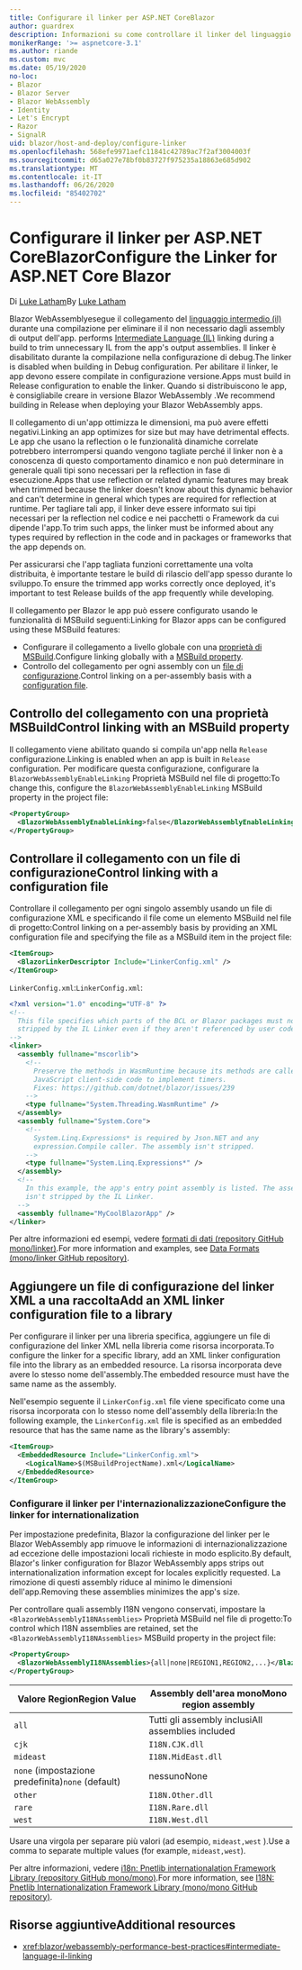 ```yaml
---
title: Configurare il linker per ASP.NET CoreBlazor
author: guardrex
description: Informazioni su come controllare il linker del linguaggio intermedio (IL) durante la compilazione di un' Blazor app.
monikerRange: '>= aspnetcore-3.1'
ms.author: riande
ms.custom: mvc
ms.date: 05/19/2020
no-loc:
- Blazor
- Blazor Server
- Blazor WebAssembly
- Identity
- Let's Encrypt
- Razor
- SignalR
uid: blazor/host-and-deploy/configure-linker
ms.openlocfilehash: 568efe9971aefc11841c42789ac7f2af3004003f
ms.sourcegitcommit: d65a027e78bf0b83727f975235a18863e685d902
ms.translationtype: MT
ms.contentlocale: it-IT
ms.lasthandoff: 06/26/2020
ms.locfileid: "85402702"
---
```

# <a name="configure-the-linker-for-aspnet-core-blazor"></a><span data-ttu-id="65a97-103">Configurare il linker per ASP.NET CoreBlazor</span><span class="sxs-lookup"><span data-stu-id="65a97-103">Configure the Linker for ASP.NET Core Blazor</span></span>

<span data-ttu-id="65a97-104">Di [Luke Latham](https://github.com/guardrex)</span><span class="sxs-lookup"><span data-stu-id="65a97-104">By [Luke Latham](https://github.com/guardrex)</span></span>

Blazor WebAssembly<span data-ttu-id="65a97-105">esegue il collegamento del [linguaggio intermedio (il)](/dotnet/standard/managed-code#intermediate-language--execution) durante una compilazione per eliminare il il non necessario dagli assembly di output dell'app.</span><span class="sxs-lookup"><span data-stu-id="65a97-105"> performs [Intermediate Language (IL)](/dotnet/standard/managed-code#intermediate-language--execution) linking during a build to trim unnecessary IL from the app's output assemblies.</span></span> <span data-ttu-id="65a97-106">Il linker è disabilitato durante la compilazione nella configurazione di debug.</span><span class="sxs-lookup"><span data-stu-id="65a97-106">The linker is disabled when building in Debug configuration.</span></span> <span data-ttu-id="65a97-107">Per abilitare il linker, le app devono essere compilate in configurazione versione.</span><span class="sxs-lookup"><span data-stu-id="65a97-107">Apps must build in Release configuration to enable the linker.</span></span> <span data-ttu-id="65a97-108">Quando si distribuiscono le app, è consigliabile creare in versione Blazor WebAssembly .</span><span class="sxs-lookup"><span data-stu-id="65a97-108">We recommend building in Release when deploying your Blazor WebAssembly apps.</span></span> 

<span data-ttu-id="65a97-109">Il collegamento di un'app ottimizza le dimensioni, ma può avere effetti negativi.</span><span class="sxs-lookup"><span data-stu-id="65a97-109">Linking an app optimizes for size but may have detrimental effects.</span></span> <span data-ttu-id="65a97-110">Le app che usano la reflection o le funzionalità dinamiche correlate potrebbero interrompersi quando vengono tagliate perché il linker non è a conoscenza di questo comportamento dinamico e non può determinare in generale quali tipi sono necessari per la reflection in fase di esecuzione.</span><span class="sxs-lookup"><span data-stu-id="65a97-110">Apps that use reflection or related dynamic features may break when trimmed because the linker doesn't know about this dynamic behavior and can't determine in general which types are required for reflection at runtime.</span></span> <span data-ttu-id="65a97-111">Per tagliare tali app, il linker deve essere informato sui tipi necessari per la reflection nel codice e nei pacchetti o Framework da cui dipende l'app.</span><span class="sxs-lookup"><span data-stu-id="65a97-111">To trim such apps, the linker must be informed about any types required by reflection in the code and in packages or frameworks that the app depends on.</span></span> 

<span data-ttu-id="65a97-112">Per assicurarsi che l'app tagliata funzioni correttamente una volta distribuita, è importante testare le build di rilascio dell'app spesso durante lo sviluppo.</span><span class="sxs-lookup"><span data-stu-id="65a97-112">To ensure the trimmed app works correctly once deployed, it's important to test Release builds of the app frequently while developing.</span></span>

<span data-ttu-id="65a97-113">Il collegamento per Blazor le app può essere configurato usando le funzionalità di MSBuild seguenti:</span><span class="sxs-lookup"><span data-stu-id="65a97-113">Linking for Blazor apps can be configured using these MSBuild features:</span></span>

* <span data-ttu-id="65a97-114">Configurare il collegamento a livello globale con una [proprietà di MSBuild](#control-linking-with-an-msbuild-property).</span><span class="sxs-lookup"><span data-stu-id="65a97-114">Configure linking globally with a [MSBuild property](#control-linking-with-an-msbuild-property).</span></span>
* <span data-ttu-id="65a97-115">Controllo del collegamento per ogni assembly con un [file di configurazione](#control-linking-with-a-configuration-file).</span><span class="sxs-lookup"><span data-stu-id="65a97-115">Control linking on a per-assembly basis with a [configuration file](#control-linking-with-a-configuration-file).</span></span>

## <a name="control-linking-with-an-msbuild-property"></a><span data-ttu-id="65a97-116">Controllo del collegamento con una proprietà MSBuild</span><span class="sxs-lookup"><span data-stu-id="65a97-116">Control linking with an MSBuild property</span></span>

<span data-ttu-id="65a97-117">Il collegamento viene abilitato quando si compila un'app nella `Release` configurazione.</span><span class="sxs-lookup"><span data-stu-id="65a97-117">Linking is enabled when an app is built in `Release` configuration.</span></span> <span data-ttu-id="65a97-118">Per modificare questa configurazione, configurare la `BlazorWebAssemblyEnableLinking` Proprietà MSBuild nel file di progetto:</span><span class="sxs-lookup"><span data-stu-id="65a97-118">To change this, configure the `BlazorWebAssemblyEnableLinking` MSBuild property in the project file:</span></span>

```xml
<PropertyGroup>
  <BlazorWebAssemblyEnableLinking>false</BlazorWebAssemblyEnableLinking>
</PropertyGroup>
```

## <a name="control-linking-with-a-configuration-file"></a><span data-ttu-id="65a97-119">Controllare il collegamento con un file di configurazione</span><span class="sxs-lookup"><span data-stu-id="65a97-119">Control linking with a configuration file</span></span>

<span data-ttu-id="65a97-120">Controllare il collegamento per ogni singolo assembly usando un file di configurazione XML e specificando il file come un elemento MSBuild nel file di progetto:</span><span class="sxs-lookup"><span data-stu-id="65a97-120">Control linking on a per-assembly basis by providing an XML configuration file and specifying the file as a MSBuild item in the project file:</span></span>

```xml
<ItemGroup>
  <BlazorLinkerDescriptor Include="LinkerConfig.xml" />
</ItemGroup>
```

<span data-ttu-id="65a97-121">`LinkerConfig.xml`:</span><span class="sxs-lookup"><span data-stu-id="65a97-121">`LinkerConfig.xml`:</span></span>

```xml
<?xml version="1.0" encoding="UTF-8" ?>
<!--
  This file specifies which parts of the BCL or Blazor packages must not be
  stripped by the IL Linker even if they aren't referenced by user code.
-->
<linker>
  <assembly fullname="mscorlib">
    <!--
      Preserve the methods in WasmRuntime because its methods are called by 
      JavaScript client-side code to implement timers.
      Fixes: https://github.com/dotnet/blazor/issues/239
    -->
    <type fullname="System.Threading.WasmRuntime" />
  </assembly>
  <assembly fullname="System.Core">
    <!--
      System.Linq.Expressions* is required by Json.NET and any 
      expression.Compile caller. The assembly isn't stripped.
    -->
    <type fullname="System.Linq.Expressions*" />
  </assembly>
  <!--
    In this example, the app's entry point assembly is listed. The assembly
    isn't stripped by the IL Linker.
  -->
  <assembly fullname="MyCoolBlazorApp" />
</linker>
```

<span data-ttu-id="65a97-122">Per altre informazioni ed esempi, vedere [formati di dati (repository GitHub mono/linker)](https://github.com/mono/linker/blob/master/docs/data-formats.md).</span><span class="sxs-lookup"><span data-stu-id="65a97-122">For more information and examples, see [Data Formats (mono/linker GitHub repository)](https://github.com/mono/linker/blob/master/docs/data-formats.md).</span></span>

## <a name="add-an-xml-linker-configuration-file-to-a-library"></a><span data-ttu-id="65a97-123">Aggiungere un file di configurazione del linker XML a una raccolta</span><span class="sxs-lookup"><span data-stu-id="65a97-123">Add an XML linker configuration file to a library</span></span>

<span data-ttu-id="65a97-124">Per configurare il linker per una libreria specifica, aggiungere un file di configurazione del linker XML nella libreria come risorsa incorporata.</span><span class="sxs-lookup"><span data-stu-id="65a97-124">To configure the linker for a specific library, add an XML linker configuration file into the library as an embedded resource.</span></span> <span data-ttu-id="65a97-125">La risorsa incorporata deve avere lo stesso nome dell'assembly.</span><span class="sxs-lookup"><span data-stu-id="65a97-125">The embedded resource must have the same name as the assembly.</span></span>

<span data-ttu-id="65a97-126">Nell'esempio seguente il `LinkerConfig.xml` file viene specificato come una risorsa incorporata con lo stesso nome dell'assembly della libreria:</span><span class="sxs-lookup"><span data-stu-id="65a97-126">In the following example, the `LinkerConfig.xml` file is specified as an embedded resource that has the same name as the library's assembly:</span></span>

```xml
<ItemGroup>
  <EmbeddedResource Include="LinkerConfig.xml">
    <LogicalName>$(MSBuildProjectName).xml</LogicalName>
  </EmbeddedResource>
</ItemGroup>
```

### <a name="configure-the-linker-for-internationalization"></a><span data-ttu-id="65a97-127">Configurare il linker per l'internazionalizzazione</span><span class="sxs-lookup"><span data-stu-id="65a97-127">Configure the linker for internationalization</span></span>

<span data-ttu-id="65a97-128">Per impostazione predefinita, Blazor la configurazione del linker per le Blazor WebAssembly app rimuove le informazioni di internazionalizzazione ad eccezione delle impostazioni locali richieste in modo esplicito.</span><span class="sxs-lookup"><span data-stu-id="65a97-128">By default, Blazor's linker configuration for Blazor WebAssembly apps strips out internationalization information except for locales explicitly requested.</span></span> <span data-ttu-id="65a97-129">La rimozione di questi assembly riduce al minimo le dimensioni dell'app.</span><span class="sxs-lookup"><span data-stu-id="65a97-129">Removing these assemblies minimizes the app's size.</span></span>

<span data-ttu-id="65a97-130">Per controllare quali assembly I18N vengono conservati, impostare la `<BlazorWebAssemblyI18NAssemblies>` Proprietà MSBuild nel file di progetto:</span><span class="sxs-lookup"><span data-stu-id="65a97-130">To control which I18N assemblies are retained, set the `<BlazorWebAssemblyI18NAssemblies>` MSBuild property in the project file:</span></span>

```xml
<PropertyGroup>
  <BlazorWebAssemblyI18NAssemblies>{all|none|REGION1,REGION2,...}</BlazorWebAssemblyI18NAssemblies>
</PropertyGroup>
```

| <span data-ttu-id="65a97-131">Valore Region</span><span class="sxs-lookup"><span data-stu-id="65a97-131">Region Value</span></span>     | <span data-ttu-id="65a97-132">Assembly dell'area mono</span><span class="sxs-lookup"><span data-stu-id="65a97-132">Mono region assembly</span></span>    |
| ---------------- | ----------------------- |
| `all`            | <span data-ttu-id="65a97-133">Tutti gli assembly inclusi</span><span class="sxs-lookup"><span data-stu-id="65a97-133">All assemblies included</span></span> |
| `cjk`            | `I18N.CJK.dll`          |
| `mideast`        | `I18N.MidEast.dll`      |
| <span data-ttu-id="65a97-134">`none` (impostazione predefinita)</span><span class="sxs-lookup"><span data-stu-id="65a97-134">`none` (default)</span></span> | <span data-ttu-id="65a97-135">nessuno</span><span class="sxs-lookup"><span data-stu-id="65a97-135">None</span></span>                    |
| `other`          | `I18N.Other.dll`        |
| `rare`           | `I18N.Rare.dll`         |
| `west`           | `I18N.West.dll`         |

<span data-ttu-id="65a97-136">Usare una virgola per separare più valori (ad esempio, `mideast,west` ).</span><span class="sxs-lookup"><span data-stu-id="65a97-136">Use a comma to separate multiple values (for example, `mideast,west`).</span></span>

<span data-ttu-id="65a97-137">Per altre informazioni, vedere [i18n: Pnetlib internationalation Framework Library (repository GitHub mono/mono)](https://github.com/mono/mono/tree/master/mcs/class/I18N).</span><span class="sxs-lookup"><span data-stu-id="65a97-137">For more information, see [I18N: Pnetlib Internationalization Framework Library (mono/mono GitHub repository)](https://github.com/mono/mono/tree/master/mcs/class/I18N).</span></span>

## <a name="additional-resources"></a><span data-ttu-id="65a97-138">Risorse aggiuntive</span><span class="sxs-lookup"><span data-stu-id="65a97-138">Additional resources</span></span>

* <xref:blazor/webassembly-performance-best-practices#intermediate-language-il-linking>
